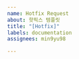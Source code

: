 ```yaml
---
name: Hotfix Request
about: 핫픽스 템플릿
title: "[Hotfix]"
labels: documentation
assignees: min9yu98

---
```



